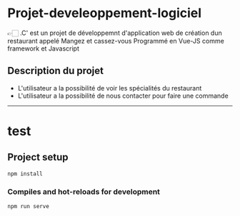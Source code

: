 # Projet-develeoppement-logiciel

 👉🏻 .C' est un projet de développemnt d'application web de création dun restaurant appelé Mangez et cassez-vous
 Programmé en Vue-JS comme framework  et Javascript
 

                   



## Description du projet 
 
- L'utilisateur a la possibilité de voir les spécialités du restaurant   
-  L'utilisateur a la possibilité de nous contacter pour faire une commande 
---








# test

## Project setup
```
npm install
```
### Compiles and hot-reloads for development
```
npm run serve
```


